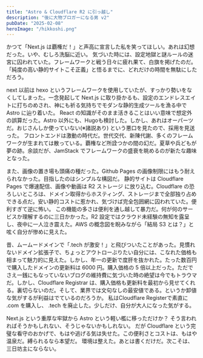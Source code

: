```yaml
---
title: "Astro & Cloudflare R2 に引っ越し"
description: "後に大物ブロガーになる男 v2"
pubDate: "2025-02-08"
heroImage: "/hikkoshi.png"
---
```


かつて「Next.js は覇権だ！」と声高に宣言した私を笑ってほしい。あれは幻想だった。いや、むしろ洗脳に近い。
気づいた時には、設定地獄と謎ルールの迷宮に囚われていた。フレームワークと戦う日々に疲れ果て、白旗を掲げたのだ。「純度の高い静的サイトこそ正義」と悟るまでに、どれだけの時間を無駄にしただろう。

next 以前は hexo というフレームワークを使用していたが、すっかり勢いをなくしてしまった。一念発起して Next.js に取り掛かるも、設定のエンドレスエイトに打ちのめされ、神にも祈る気持ちでモダンな静的生成ツールを漁る中で Astro に辿り着いた。
React の知識がそのまま活きることはいい意味で想定外の誤算だった。Astro 以外にも、Hugoも検討した。しかし、あれはオーパーツだ。おじさんしか使っていない(※諸説あり) という悪口を見たので、採用を見送った。
フロントエンドは激動の時代だ。世代交代、新陳代謝、多くのフレームワークが生まれては散っている。覇権など所詮つかの間の幻だ。夏草や兵どもが夢の跡。余談だが、JamStack でフレームワークの盛衰を眺めるのが新たな趣味となった。

また、画像の置き場も頭痛の種だった。Github Pages の画像制限にはもう耐えられなかった。目指したのはシンプルな構図だ。
静的サイトは Cloudflare Pages で爆速配信、画像や動画は R2 ストレージ に放り込む。Cloudflare の恐ろしいところは、ドメイン取得からホスティング、ストレージまで全部独り占めできる点だ。安い静的コストに惹かれ、気づけば完全包囲網に囚われていた。便利すぎて逆に怖い。
この機能の多さは便利を通し越して暴力だ。何が何のサービスか理解するのに三日かかった。R2 設定ではクラウド未経験の無知を露呈し、夜中に一人泣き震えた。AWS の概念図を睨みながら「結局 S3 とは？」と呟く自分が惨めに見えた。

昔、ムームードメインで「.tech が激安！」と飛びついたことがあった。見慣れないドメイン拡張子で、ちょっとアウトローぶりたい自分には、こなれた価格も相まって魅力的に見えた。しかし、年一の更新で度肝を抜かれた。たった数百円で購入したドメインの更新料は 6000 円。購入価格の 5 倍以上だった。ただでさえ一銭にもなっていないブログの維持費に気づいた時の絶望は今でもトラウマだ。しかし、Cloudflare Registrar は、購入価格も更新料を最初から見せてくれる。裏切らないのだ。そして、業界では文句なしの最安値である。というか卸値な気がするが利益はでているのだろうか。
私はCloudflare Registerで素直に .com を購入し、 .tech を廃止した。少しだけ、自分が大人になった気がする。

Next.js という重厚な牢獄から Astro という軽い檻に移っただけか？ そう言われればそうかもしれない、そうじゃないかもしれない。
だが Cloudflare という完璧な看守のおかげで、もはや逃げる気は失せた。この便利さとコストは、もはや温泉だ。縛られるなら本望だ。
環境は整えた。あとは書くだけだ。次こそは、三日坊主にならない。
